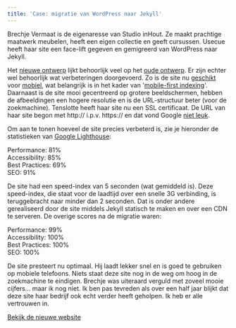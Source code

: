 ```yaml
---
title: 'Case: migratie van WordPress naar Jekyll'
---
```


Brechje Vermaat is de eigenaresse van Studio inHout. Ze maakt prachtige maatwerk meubelen, heeft een eigen collectie en geeft cursussen. Usecue heeft haar site een face-lift gegeven en gemigreerd van WordPress naar Jekyll.

Het [nieuwe ontwerp](/uploads/studioinhout.png) lijkt behoorlijk veel op het [oude ontwerp](/uploads/studioinhout_oud.png). Er zijn echter wel behoorlijk wat verbeteringen doorgevoerd. Zo is de site nu [geschikt](/uploads/studioinhout2_mobiel.png) voor [mobiel](/uploads/studioinhout_mobiel.png), wat belangrijk is in het kader van '[mobile-first indexing](https://developers.google.com/search/mobile-sites/mobile-first-indexing)'. Daarnaast is de site mooi gecentreerd op grotere beeldschermen, hebben de afbeeldingen een hogere resolutie en is de URL-structuur beter (voor de zoekmachine). Tenslotte heeft haar site nu een SSL certificaat. De URL van haar site begon met http:// i.p.v. https:// en dat vond Google [niet leuk](https://developers.google.com/web/tools/lighthouse/audits/https).

Om aan te tonen hoeveel de site precies verbeterd is, zie je hieronder de statistieken van [Google Lighthouse](https://web.dev):

Performance: 81%  
Accessibility: 85%  
Best Practices: 69%  
SEO: 91%

De site had een speed-index van 5 seconden (wat gemiddeld is). Deze speed-index, die staat voor de laadtijd over een snelle 3G verbinding, is teruggebracht naar minder dan 2 seconden. Dat is onder andere gerealiseerd door de site middels Jekyll statisch te maken en over een CDN te serveren. De overige scores na de migratie waren:

Performance: 99%  
Accessibility: 100%  
Best Practices: 100%  
SEO: 100%

De site presteert nu optimaal. Hij laadt lekker snel en is goed te gebruiken op mobiele telefoons. Niets staat deze site nog in de weg om hoog in de zoekmachine te eindigen. Brechje was uiteraard verguld met zoveel mooie cijfers... maar ik nog niet. Ik ben pas tevreden als over een half jaar blijkt dat deze site haar bedrijf ook echt verder heeft geholpen. Ik heb er alle vertrouwen in.

[Bekijk de nieuwe website](/portfolio/studio-inhout/)